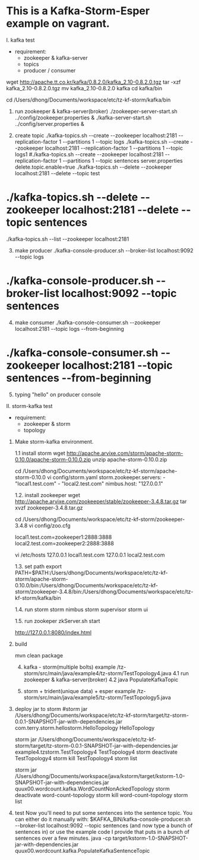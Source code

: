 This is a Kafka-Storm-Esper example on vagrant.
=====================================

I. kafka test
- requirement: 
	- zookeeper & kafka-server
	- topics
	- producer / consumer

wget http://apache.tt.co.kr/kafka/0.8.2.0/kafka_2.10-0.8.2.0.tgz
tar -xzf kafka_2.10-0.8.2.0.tgz
mv kafka_2.10-0.8.2.0 kafka
cd kafka/bin

cd /Users/dhong/Documents/workspace/etc/tz-kf-storm/kafka/bin
1. run zookeeper & kafka-server(broker)
./zookeeper-server-start.sh ../config/zookeeper.properties &
./kafka-server-start.sh ../config/server.properties &

2. create topic
./kafka-topics.sh --create --zookeeper localhost:2181 --replication-factor 1 --partitions 1 --topic logs
./kafka-topics.sh --create --zookeeper localhost:2181 --replication-factor 1 --partitions 1 --topic logs1
#./kafka-topics.sh --create --zookeeper localhost:2181 --replication-factor 1 --partitions 1 --topic sentences
server.properties
delete.topic.enable=true
./kafka-topics.sh --delete --zookeeper localhost:2181 --delete --topic test
# ./kafka-topics.sh --delete --zookeeper localhost:2181 --delete --topic sentences
./kafka-topics.sh --list --zookeeper localhost:2181

3. make producer
./kafka-console-producer.sh --broker-list localhost:9092 --topic logs
# ./kafka-console-producer.sh --broker-list localhost:9092 --topic sentences

4. make consumer
./kafka-console-consumer.sh --zookeeper localhost:2181 --topic logs --from-beginning
# ./kafka-console-consumer.sh --zookeeper localhost:2181 --topic sentences --from-beginning

5. typing "hello" on producer console

II. storm-kafka test
- requirement: 
	- zookeeper & storm
	- topology

1. Make storm-kafka environment.

	1.1 install storm
	wget http://apache.arvixe.com/storm/apache-storm-0.10.0/apache-storm-0.10.0.zip
	unzip apache-storm-0.10.0.zip
	
	cd /Users/dhong/Documents/workspace/etc/tz-kf-storm/apache-storm-0.10.0
	vi config/storm.yaml
	storm.zookeeper.servers:
	    - "local1.test.com"
	    - "local2.test.com"
	nimbus.host: "127.0.0.1"
	
	1.2. install zookeeper
	wget http://apache.arvixe.com/zookeeper/stable/zookeeper-3.4.8.tar.gz
	tar xvzf zookeeper-3.4.8.tar.gz
	
	cd /Users/dhong/Documents/workspace/etc/tz-kf-storm/zookeeper-3.4.8
	vi config/zoo.cfg
	
	local1.test.com=zookeeper1:2888:3888
	local2.test.com=zookeeper2:2888:3888

	vi /etc/hosts
	127.0.0.1	local1.test.com
	127.0.0.1	local2.test.com
	
	1.3. set path
	export PATH=$PATH:/Users/dhong/Documents/workspace/etc/tz-kf-storm/apache-storm-0.10.0/bin:/Users/dhong/Documents/workspace/etc/tz-kf-storm/zookeeper-3.4.8/bin:/Users/dhong/Documents/workspace/etc/tz-kf-storm/kafka/bin
	
	1.4. run storm 
	storm nimbus
	storm supervisor
	storm ui
	
	1.5. run zookeper
	zkServer.sh start

	http://127.0.0.1:8080/index.html

2. build 
	
	mvn clean package
	
	4) kafka - storm(multiple bolts) example
		/tz-storm/src/main/java/example4/tz-storm/TestTopology4.java
		4.1 run zookeeper & kafka-server(broker)
		4.2 java  PopulateKafkaTopic
	
	5) storm + trident(unique data) + esper example
		/tz-storm/src/main/java/example5/tz-storm/TestTopology5.java

3. deploy jar to storm
	#storm jar /Users/dhong/Documents/workspace/etc/tz-kf-storm/target/tz-storm-0.0.1-SNAPSHOT-jar-with-dependencies.jar com.terry.storm.hellostorm.HelloTopology HelloTopology 
	
	storm jar /Users/dhong/Documents/workspace/etc/tz-kf-storm/target/tz-storm-0.0.1-SNAPSHOT-jar-with-dependencies.jar example4.tzstorm.TestTopology4 TestTopology4
	storm deactivate TestTopology4
	storm kill TestTopology4
	storm list
	
	storm jar /Users/dhong/Documents/workspace/java/kstorm/target/kstorm-1.0-SNAPSHOT-jar-with-dependencies.jar quux00.wordcount.kafka.WordCountNonAckedTopology
	storm deactivate word-count-topology
	storm kill word-count-topology
	storm list

4. test
	Now you'll need to put some sentences into the sentence topic.
	You can either do it manually with:
	    $KAFKA_BIN/kafka-console-producer.sh --broker-list localhost:9092 --topic sentences
	    (and now type a bunch of sentences in)
	or use the example code I provide that puts in a bunch of sentences over a few minutes.
	    java -cp target/kstorm-1.0-SNAPSHOT-jar-with-dependencies.jar quux00.wordcount.kafka.PopulateKafkaSentenceTopic

	    
	    

	    
	    
	    
	    
	    
	    
	    
	    
	    
	    
	    
	    
	    
	    